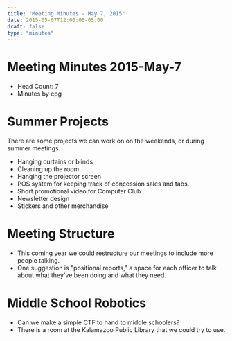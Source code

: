```yaml
---
title: "Meeting Minutes - May 7, 2015"
date: 2015-05-07T12:00:00-05:00
draft: false
type: "minutes"
---
```


# Meeting Minutes 2015-May-7

- Head Count: 7
- Minutes by cpg

# Summer Projects
There are some projects we can work on on the weekends, or during summer meetings.
- Hanging curtains or blinds
- Cleaning up the room
- Hanging the projector screen
- POS system for keeping track of concession sales and tabs.
- Short promotional video for Computer Club
- Newsletter design
- Stickers and other merchandise

# Meeting Structure
- This coming year we could restructure our meetings to include more people talking.
- One suggestion is "positional reports," a space for each officer to talk about what they've been doing and what they need.

# Middle School Robotics
- Can we make a simple CTF to hand to middle schoolers?
- There is a room at the Kalamazoo Public Library that we could try to use.
